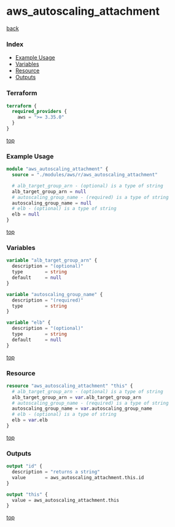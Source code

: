 # aws_autoscaling_attachment

[back](../aws.md)

### Index

- [Example Usage](#example-usage)
- [Variables](#variables)
- [Resource](#resource)
- [Outputs](#outputs)

### Terraform

```terraform
terraform {
  required_providers {
    aws = ">= 3.35.0"
  }
}
```

[top](#index)

### Example Usage

```terraform
module "aws_autoscaling_attachment" {
  source = "./modules/aws/r/aws_autoscaling_attachment"

  # alb_target_group_arn - (optional) is a type of string
  alb_target_group_arn = null
  # autoscaling_group_name - (required) is a type of string
  autoscaling_group_name = null
  # elb - (optional) is a type of string
  elb = null
}
```

[top](#index)

### Variables

```terraform
variable "alb_target_group_arn" {
  description = "(optional)"
  type        = string
  default     = null
}

variable "autoscaling_group_name" {
  description = "(required)"
  type        = string
}

variable "elb" {
  description = "(optional)"
  type        = string
  default     = null
}
```

[top](#index)

### Resource

```terraform
resource "aws_autoscaling_attachment" "this" {
  # alb_target_group_arn - (optional) is a type of string
  alb_target_group_arn = var.alb_target_group_arn
  # autoscaling_group_name - (required) is a type of string
  autoscaling_group_name = var.autoscaling_group_name
  # elb - (optional) is a type of string
  elb = var.elb
}
```

[top](#index)

### Outputs

```terraform
output "id" {
  description = "returns a string"
  value       = aws_autoscaling_attachment.this.id
}

output "this" {
  value = aws_autoscaling_attachment.this
}
```

[top](#index)